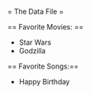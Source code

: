 = The Data File =


== Favorite Movies: ==
* Star Wars
* Godzilla




== Favorite Songs:==
* Happy Birthday
